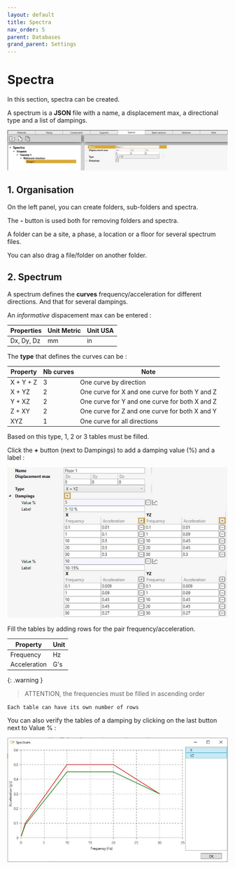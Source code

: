 ```yaml
---
layout: default
title: Spectra
nav_order: 5
parent: Databases
grand_parent: Settings
---
```


# Spectra

In this section, spectra can be created.

A spectrum is a **JSON** file with a name, a displacement max, a directional type and a list of dampings.

![Image](../../Images/Spectra1.jpg)

## 1. Organisation

On the left panel, you can create folders, sub-folders and spectra.

The **-** button is used both for removing folders and spectra.

A folder can be a site, a phase, a location or a floor for several spectrum files.

You can also drag a file/folder on another folder.

## 2. Spectrum

A spectrum defines the **curves** frequency/acceleration for different directions. And that for several dampings.

An *informative* dispacement max can be entered :

| Properties | Unit Metric | Unit USA |
| -------- | ---- | ---- |
| Dx, Dy, Dz | mm | in |

The **type** that defines the curves can be :

| Property | Nb curves | Note |
| -------- | ---- | --- |
| X + Y + Z | 3 | One curve by direction | 
| X + YZ | 2 | One curve for X and one curve for both Y and Z | 
| Y + XZ | 2 | One curve for Y and one curve for both X and Z | 
| Z + XY | 2 | One curve for Z and one curve for both X and Y | 
| XYZ | 1 | One curve for all directions | 

Based on this type, 1, 2 or 3 tables must be filled.

Click the **+** button (next to Dampings) to add a damping value (%) and a label :

![Image](../../Images/Spectra2.jpg)

Fill the tables by adding rows for the pair frequency/acceleration.

| Property | Unit |
| -------- | ---- | 
| Frequency | Hz | 
| Acceleration | G's | 

{: .warning }
>ATTENTION, the frequencies must be filled in ascending order

    Each table can have its own number of rows

You can also verify the tables of a damping by clicking on the last button next to Value % :

![Image](../../Images/Spectra3.jpg)